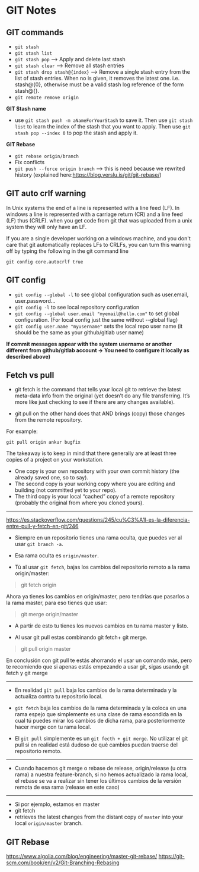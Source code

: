 # GIT Notes

## GIT commands

- `git stash`
- `git stash list`
- `git stash pop` --> Apply and delete last stash
- `git stash clear` --> Remove all stash entries
- `git stash drop stash@{index}` --> Remove a single stash entry from the list of stash entries. When no <stash> is given, it removes the latest one. i.e. stash@{0}, otherwise <stash> must be a valid stash log reference of the form stash@{<revision>}.
- `git remote remove origin`

**GIT Stash name**
- use `git stash push -m aNameForYourStash` to save it. Then use `git stash list` to learn the index of the stash that you want to apply. Then use `git stash pop --index 0` to pop the stash and apply it.

**GIT Rebase**
- `git rebase origin/branch`
- Fix conflicts
- `git push --force origin branch` --> this is need because we rewrited history (explained here:https://blog.verslu.is/git/git-rebase/)

## GIT auto crlf warning

In Unix systems the end of a line is represented with a line feed (LF). In windows a line is represented with a carriage return (CR) and a line feed (LF) thus (CRLF). when you get code from git that was uploaded from a unix system they will only have an LF.

If you are a single developer working on a windows machine, and you don't care that git automatically replaces LFs to CRLFs, you can turn this warning off by typing the following in the git command line

`git config core.autocrlf true`

## GIT config

- `git config --global -l` to see global configuration such as user.email, user.password...
- `git config -l` to see local repository configuration
- `git config --global user.email "myemail@hello.com"` to set global configuration. (For local config just the same without --global flag)  
- `git config user.name "myusername"` sets the local repo user name (it should be the same as your github/gitlab user name)

**If commit messages appear with the system username or another different from github/gitlab account -> You need to configure it locally as described above)**

## Fetch vs pull

- git fetch is the command that tells your local git to retrieve the latest meta-data info from the original (yet doesn’t do any file transferring. It’s more like just checking to see if there are any changes available).

- git pull on the other hand does that AND brings (copy) those changes from the remote repository.

For example:

`git pull origin ankur bugfix`

The takeaway is to keep in mind that there generally are at least three copies of a project on your workstation.

- One copy is your own repository with your own commit history (the already saved one, so to say).
- The second copy is your working copy where you are editing and building (not committed yet to your repo).
- The third copy is your local “cached” copy of a remote repository (probably the original from where you cloned yours).

---

https://es.stackoverflow.com/questions/245/cu%C3%A1l-es-la-diferencia-entre-pull-y-fetch-en-git/246

- Siempre en un repositorio tienes una rama oculta, que puedes ver al usar `git branch -a`.

- Esa rama oculta es `origin/master`.

- Tú al usar `git fetch`, bajas los cambios del repositorio remoto a la rama origin/master:

> git fetch origin

Ahora ya tienes los cambios en origin/master, pero tendrías que pasarlos a la rama master, para eso tienes que usar:

> git merge origin/master

- A partir de esto tu tienes los nuevos cambios en tu rama master y listo.

- Al usar git pull estas combinando git fetch+ git merge.

> git pull origin master

En conclusión con git pull te estás ahorrando el usar un comando más, pero te recomiendo que si apenas estás empezando a usar git, sigas usando git fetch y git merge

---

- En realidad `git pull` baja los cambios de la rama determinada y la actualiza contra tu repositorio local.

- `git fetch` baja los cambios de la rama determinada y la coloca en una rama espejo que simplemente es una clase de rama escondida en la cual tú puedes mirar los cambios de dicha rama, para posteriormente hacer merge con tu rama local.

- El `git pull` simplemente es un `git fecth + git merge`. No utilizar el git pull si en realidad está dudoso de qué cambios puedan traerse del repositorio remoto.

---

- Cuando hacemos git merge o rebase de release, origin/release (u otra rama) a nuestra feature-branch, si no hemos actualizado la rama local, el rebase se va a realizar sin tener los últimos cambios de la versión remota de esa rama (release en este caso)

--- 

- Si por ejemplo, estamos en master
- git fetch
- retrieves the latest changes from the distant copy of `master` into your local `origin/master` branch.

## GIT Rebase

https://www.algolia.com/blog/engineering/master-git-rebase/
https://git-scm.com/book/en/v2/Git-Branching-Rebasing

